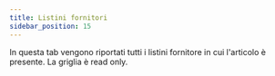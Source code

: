 ```yaml
---
title: Listini fornitori
sidebar_position: 15
---
```


In questa tab vengono riportati tutti i listini fornitore in cui l'articolo è presente. La griglia è read only.